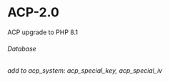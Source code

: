 # ACP-2.0
ACP upgrade to PHP 8.1


###### Database
###### add to acp_system: acp_special_key, acp_special_iv
